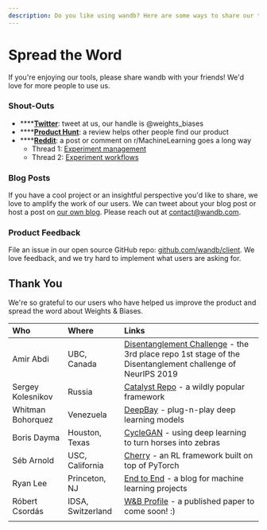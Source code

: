 ```yaml
---
description: Do you like using wandb? Here are some ways to share our tools with the world.
---
```


# Spread the Word

If you're enjoying our tools, please share wandb with your friends! We'd love for more people to use us.

### Shout-Outs

* \*\*\*\*[**Twitter**](https://twitter.com/weights_biases): tweet at us, our handle is @weights\_biases
* \*\*\*\*[**Product Hunt**](https://www.producthunt.com/posts/weights-biases): a review helps other people find our product
* \*\*\*\*[**Reddit**](https://www.reddit.com/r/MachineLearning/comments/bx0apm/d_how_do_you_manage_your_machine_learning/): a post or comment on r/MachineLearning goes a long way
  * Thread 1: [Experiment management](https://www.reddit.com/r/MachineLearning/comments/bx0apm/d_how_do_you_manage_your_machine_learning/)
  * Thread 2: [Experiment workflows](https://www.reddit.com/r/MachineLearning/comments/cf97z8/d_current_state_of_experiment_management_tools/)

### Blog Posts

If you have a cool project or an insightful perspective you'd like to share, we love to amplify the work of our users. We can tweet about your blog post or host a post on [our own blog](https://wandb.com/articles). Please reach out at contact@wandb.com. 

### Product Feedback

File an issue in our open source GitHub repo: [github.com/wandb/client](https://github.com/wandb/client). We love feedback, and we try hard to implement what users are asking for.

## Thank You

We're so grateful to our users who have helped us improve the product and spread the word about Weights & Biases.

| Who | Where | Links |
| :--- | :--- | :--- |
| Amir Abdi  | UBC, Canada  | [Disentanglement Challenge](https://github.com/amir-abdi/disentanglement-pytorch) - the 3rd place repo 1st stage of the Disentanglement challenge of NeurIPS 2019 |
| Sergey Kolesnikov | Russia | [Catalyst Repo](https://github.com/catalyst-team/catalyst) - a wildly popular framework |
| Whitman Bohorquez | Venezuela  | [DeepBay](https://github.com/ElPapi42/DeepBay) - plug-n-play deep learning models |
| Boris Dayma | Houston, Texas | [CycleGAN](https://www.wandb.com/articles/horses-zebras-cyclegan) - using deep learning to turn horses into zebras  |
| Séb Arnold | USC, California | [Cherry](http://cherry-rl.net) - an RL framework built on top of PyTorch |
| Ryan Lee | Princeton, NJ | [End to End](https://www.endtoend.ai) - a blog for machine learning projects |
| Róbert Csordás | IDSA, Switzerland | [W&B Profile](https://app.wandb.ai/csordas) -  a published paper to come soon! :\)  |
|  |  |  |

